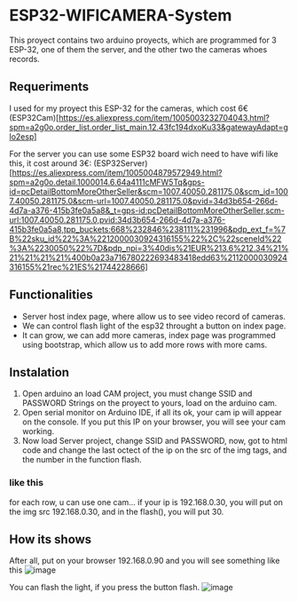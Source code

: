 # ESP32-WIFICAMERA-System

This proyect contains two arduino proyects, which are programmed for 3 ESP-32, one of them the server, and the other two the cameras whoes records.

## Requeriments

I used for my proyect this ESP-32 for the cameras, which cost 6€
(ESP32Cam)[https://es.aliexpress.com/item/1005003232704043.html?spm=a2g0o.order_list.order_list_main.12.43fc194dxoKu33&gatewayAdapt=glo2esp]

For the server you can use some ESP32 board wich need to have wifi like this, it cost around 3€:
(ESP32Server)[https://es.aliexpress.com/item/1005004879572949.html?spm=a2g0o.detail.1000014.6.64a4111cMFW5Tq&gps-id=pcDetailBottomMoreOtherSeller&scm=1007.40050.281175.0&scm_id=1007.40050.281175.0&scm-url=1007.40050.281175.0&pvid=34d3b654-266d-4d7a-a376-415b3fe0a5a8&_t=gps-id:pcDetailBottomMoreOtherSeller,scm-url:1007.40050.281175.0,pvid:34d3b654-266d-4d7a-a376-415b3fe0a5a8,tpp_buckets:668%232846%238111%231996&pdp_ext_f=%7B%22sku_id%22%3A%2212000030924316155%22%2C%22sceneId%22%3A%2230050%22%7D&pdp_npi=3%40dis%21EUR%213.6%212.34%21%21%21%21%21%400b0a23a716780222693483418edd63%2112000030924316155%21rec%21ES%21744228666]

## Functionalities

- Server host index page, where allow us to see video record of cameras.
- We can control flash light of the esp32 throught a button on index page.
- It can grow, we can add more cameras, index page was programmed using bootstrap, which allow us to add more rows with more cams.

## Instalation

1. Open arduino an load CAM project, you must change SSID and PASSWORD Strings on the proyect to yours, load on the arduino cam.
2. Open serial monitor on Arduino IDE, if all its ok, your cam ip will appear on the console. If you put this IP on your browser, you will see your cam working.
3. Now load Server project, change SSID and PASSWORD, now, got to html code and change the last octect of the ip on the src of the img tags, and the number in the function flash.
 ### like this
 for each row, u can use one cam...
 if your ip is 192.168.0.30, you will put on the img src 192.168.0.30, and in the flash(), you will put 30.
 
 
 ## How its shows
 
 After all, put on your browser 192.168.0.90 and you will see something like this
 ![image](https://user-images.githubusercontent.com/93315382/222963910-5a0393dd-4467-4786-843d-007647e84a99.png)
 
 You can flash the light, if you press the button flash.
 ![image](https://user-images.githubusercontent.com/93315382/222963941-c9604066-0be7-484f-a15d-4ef922bf8efe.png)

